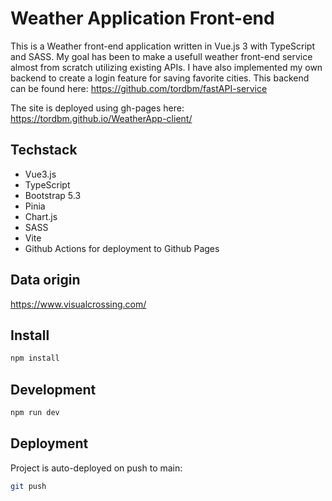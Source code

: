 # Weather Application Front-end

This is a Weather front-end application written in Vue.js 3 with TypeScript and SASS. My goal has been to make a usefull
weather front-end service almost from scratch utilizing existing APIs. I have also implemented my own backend to create a login feature for saving favorite cities. This backend can be found here:
https://github.com/tordbm/fastAPI-service

The site is deployed using gh-pages here: https://tordbm.github.io/WeatherApp-client/

## Techstack
- Vue3.js
- TypeScript
- Bootstrap 5.3
- Pinia
- Chart.js
- SASS
- Vite
- Github Actions for deployment to Github Pages

## Data origin
https://www.visualcrossing.com/

## Install

```bash
npm install
```

## Development

```bash
npm run dev
```

## Deployment

Project is auto-deployed on push to main:

```bash
git push
```
